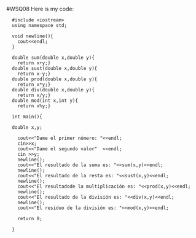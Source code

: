 #WSQ08
Here is my code:


      #include <iostream>
      using namespace std;
      
      void newline(){
      	cout<<endl;
      }
      
      double sum(double x,double y){
      	return x+y;}
      double sust(double x,double y){
      	return x-y;}
      double prod(double x,double y){
      	return x*y;}
      double div(double x,double y){
      	return x/y;}
      double mod(int x,int y){
      	return x%y;}
      
      int main(){
      
      double x,y;
      
      	cout<<"Dame el primer número: "<<endl;
      	cin>>x;
      	cout<<"Dame el segundo valor"  <<endl;
      	cin >>y;
      	newline();
      	cout<<"El resultado de la suma es: "<<sum(x,y)<<endl;
      	newline();
      	cout<<"El resultado de la resta es: "<<sust(x,y)<<endl;
      	newline();
      	cout<<"El resultadode la multiplicación es: "<<prod(x,y)<<endl;
      	newline();
      	cout<<"El resultado de la división es: "<<div(x,y)<<endl;
      	newline();
      	cout<<"El residuo de la división es: "<<mod(x,y)<<endl;
      
      	return 0;
      
      }
